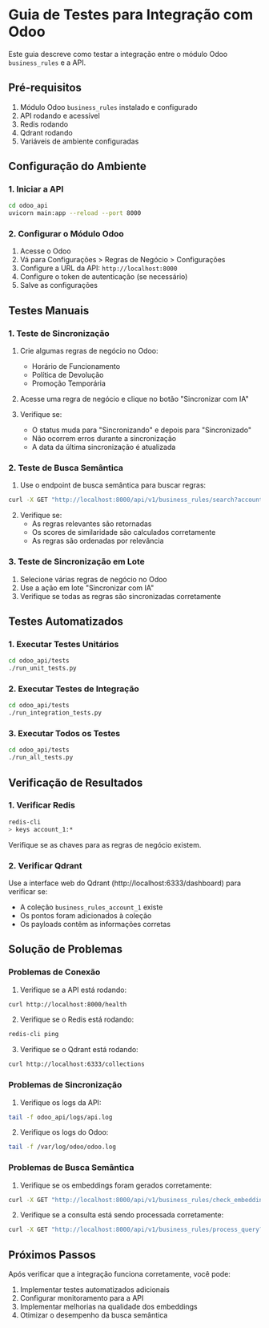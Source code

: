 # Guia de Testes para Integração com Odoo

Este guia descreve como testar a integração entre o módulo Odoo `business_rules` e a API.

## Pré-requisitos

1. Módulo Odoo `business_rules` instalado e configurado
2. API rodando e acessível
3. Redis rodando
4. Qdrant rodando
5. Variáveis de ambiente configuradas

## Configuração do Ambiente

### 1. Iniciar a API

```bash
cd odoo_api
uvicorn main:app --reload --port 8000
```

### 2. Configurar o Módulo Odoo

1. Acesse o Odoo
2. Vá para Configurações > Regras de Negócio > Configurações
3. Configure a URL da API: `http://localhost:8000`
4. Configure o token de autenticação (se necessário)
5. Salve as configurações

## Testes Manuais

### 1. Teste de Sincronização

1. Crie algumas regras de negócio no Odoo:
   - Horário de Funcionamento
   - Política de Devolução
   - Promoção Temporária

2. Acesse uma regra de negócio e clique no botão "Sincronizar com IA"

3. Verifique se:
   - O status muda para "Sincronizando" e depois para "Sincronizado"
   - Não ocorrem erros durante a sincronização
   - A data da última sincronização é atualizada

### 2. Teste de Busca Semântica

1. Use o endpoint de busca semântica para buscar regras:

```bash
curl -X GET "http://localhost:8000/api/v1/business_rules/search?account_id=account_1&query=Qual%20é%20o%20horário%20de%20funcionamento?"
```

2. Verifique se:
   - As regras relevantes são retornadas
   - Os scores de similaridade são calculados corretamente
   - As regras são ordenadas por relevância

### 3. Teste de Sincronização em Lote

1. Selecione várias regras de negócio no Odoo
2. Use a ação em lote "Sincronizar com IA"
3. Verifique se todas as regras são sincronizadas corretamente

## Testes Automatizados

### 1. Executar Testes Unitários

```bash
cd odoo_api/tests
./run_unit_tests.py
```

### 2. Executar Testes de Integração

```bash
cd odoo_api/tests
./run_integration_tests.py
```

### 3. Executar Todos os Testes

```bash
cd odoo_api/tests
./run_all_tests.py
```

## Verificação de Resultados

### 1. Verificar Redis

```bash
redis-cli
> keys account_1:*
```

Verifique se as chaves para as regras de negócio existem.

### 2. Verificar Qdrant

Use a interface web do Qdrant (http://localhost:6333/dashboard) para verificar se:
- A coleção `business_rules_account_1` existe
- Os pontos foram adicionados à coleção
- Os payloads contêm as informações corretas

## Solução de Problemas

### Problemas de Conexão

1. Verifique se a API está rodando:
```bash
curl http://localhost:8000/health
```

2. Verifique se o Redis está rodando:
```bash
redis-cli ping
```

3. Verifique se o Qdrant está rodando:
```bash
curl http://localhost:6333/collections
```

### Problemas de Sincronização

1. Verifique os logs da API:
```bash
tail -f odoo_api/logs/api.log
```

2. Verifique os logs do Odoo:
```bash
tail -f /var/log/odoo/odoo.log
```

### Problemas de Busca Semântica

1. Verifique se os embeddings foram gerados corretamente:
```bash
curl -X GET "http://localhost:8000/api/v1/business_rules/check_embeddings?account_id=account_1"
```

2. Verifique se a consulta está sendo processada corretamente:
```bash
curl -X GET "http://localhost:8000/api/v1/business_rules/process_query?query=Qual%20é%20o%20horário%20de%20funcionamento?"
```

## Próximos Passos

Após verificar que a integração funciona corretamente, você pode:

1. Implementar testes automatizados adicionais
2. Configurar monitoramento para a API
3. Implementar melhorias na qualidade dos embeddings
4. Otimizar o desempenho da busca semântica

